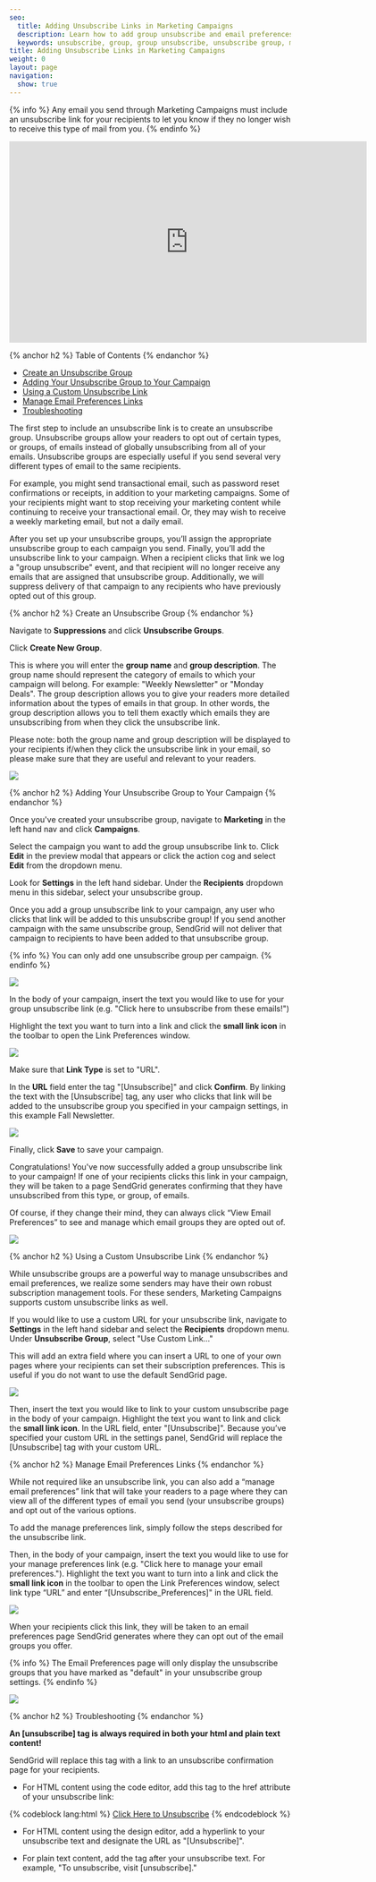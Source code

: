 ```yaml
---
seo:
  title: Adding Unsubscribe Links in Marketing Campaigns
  description: Learn how to add group unsubscribe and email preferences links to your marketing campaigns.
  keywords: unsubscribe, group, group unsubscribe, unsubscribe group, manage email preferences, email preferences
title: Adding Unsubscribe Links in Marketing Campaigns
weight: 0
layout: page
navigation:
  show: true
---
```

{% info %}
Any email you send through Marketing Campaigns must include an unsubscribe link for your recipients to let you know if they no longer wish to receive this type of mail from you.
{% endinfo %}

<iframe src="https://player.vimeo.com/video/187705765" width="640" height="360" frameborder="0" webkitallowfullscreen mozallowfullscreen allowfullscreen></iframe>

{% anchor h2 %}
Table of Contents
{% endanchor %}

* [Create an Unsubscribe Group](#-Create-an-Unsubscribe-Group)
* [Adding Your Unsubscribe Group to Your Campaign](#-Adding-Your-Unsubscribe-Group-to-Your-Campaign)
* [Using a Custom Unsubscribe Link](#-Using-a-Custom-Unsubscribe-Link)
* [Manage Email Preferences Links](#-Manage-Email-Preferences-Links)
* [Troubleshooting](#-Troubleshooting)

The first step to include an unsubscribe link is to create an unsubscribe group. Unsubscribe groups allow your readers to opt out of certain types, or groups, of emails instead of globally unsubscribing from all of your emails. Unsubscribe groups are especially useful if you send several very different types of email to the same recipients.

For example, you might send transactional email, such as password reset confirmations or receipts, in addition to your marketing campaigns. Some of your recipients might want to stop receiving your marketing content while continuing to receive your transactional email. Or, they may wish to receive a weekly marketing email, but not a daily email.

After you set up your unsubscribe groups, you’ll assign the appropriate unsubscribe group to each campaign you send. Finally, you’ll add the unsubscribe link to your campaign. When a recipient clicks that link we log a "group unsubscribe" event, and that recipient will no longer receive any emails that are assigned that unsubscribe group. Additionally, we will suppress delivery of that campaign to any recipients who have previously opted out of this group.

{% anchor h2 %}
Create an Unsubscribe Group
{% endanchor %}

Navigate to **Suppressions** and click **Unsubscribe Groups**.

Click **Create New Group**.

This is where you will enter the **group name** and **group description**. The group name should represent the category of emails to which your campaign will belong. For example: "Weekly Newsletter" or "Monday Deals". The group description allows you to give your readers more detailed information about the types of emails in that group. In other words, the group description allows you to tell them exactly which emails they are unsubscribing from when they click the unsubscribe link.

Please note: both the group name and group description will be displayed to your recipients if/when they click the unsubscribe link in your email, so please make sure that they are useful and relevant to your readers.

![]({{root_url}}/images/mc_group_unsubscribes_1.png)

{% anchor h2 %}
Adding Your Unsubscribe Group to Your Campaign
{% endanchor %}

Once you've created your unsubscribe group, navigate to **Marketing** in the left hand nav and click **Campaigns**.

Select the campaign you want to add the group unsubscribe link to. Click **Edit** in the preview modal that appears or click the action cog and select **Edit** from the dropdown menu.

Look for **Settings** in the left hand sidebar. Under the **Recipients** dropdown menu in this sidebar, select your unsubscribe group.

Once you add a group unsubscribe link to your campaign, any user who clicks that link will be added to this unsubscribe group! If you send another campaign with the same unsubscribe group, SendGrid will not deliver that campaign to recipients to have been added to that unsubscribe group.

{% info %}
You can only add one unsubscribe group per campaign.
{% endinfo %}

![]({{root_url}}/images/mc_group_unsubscribes_2.png)

In the body of your campaign, insert the text you would like to use for your group unsubscribe link (e.g. "Click here to unsubscribe from these emails!")

Highlight the text you want to turn into a link and click the **small link icon** in the toolbar to open the Link Preferences window.

![]({{root_url}}/images/mc_group_unsubscribes_3.png)

Make sure that **Link Type** is set to "URL".

In the **URL** field enter the tag "[Unsubscribe]" and click **Confirm**. By linking the text with the [Unsubscribe] tag, any user who clicks that link will be added to the unsubscribe group you specified in your campaign settings, in this example Fall Newsletter.

![]({{root_url}}/images/mc_group_unsubscribes_4.png)

Finally, click **Save** to save your campaign.

Congratulations! You've now successfully added a group unsubscribe link to your campaign! If one of your recipients clicks this link in your campaign, they will be taken to a page SendGrid generates confirming that they have unsubscribed from this type, or group, of emails.

Of course, if they change their mind, they can always click “View Email Preferences” to see and manage which email groups they are opted out of.

![]({{root_url}}/images/mc_group_unsubscribes_5.png)

{% anchor h2 %}
Using a Custom Unsubscribe Link
{% endanchor %}

While unsubscribe groups are a powerful way to manage unsubscribes and email preferences, we realize some senders may have their own robust subscription management tools. For these senders, Marketing Campaigns supports custom unsubscribe links as well.

If you would like to use a custom URL for your unsubscribe link, navigate to **Settings** in the left hand sidebar and select the **Recipients** dropdown menu. Under **Unsubscribe Group**, select "Use Custom Link…"

This will add an extra field where you can insert a URL to one of your own pages where your recipients can set their subscription preferences. This is useful if you do not want to use the default SendGrid page.

![]({{root_url}}/images/mc_group_unsubscribes_8.png)

Then, insert the text you would like to link to your custom unsubscribe page in the body of your campaign. Highlight the text you want to link and click the **small link icon**. In the URL field, enter "[Unsubscribe]". Because you’ve specified your custom URL in the settings panel, SendGrid will replace the [Unsubscribe] tag with your custom URL.

{% anchor h2 %}
Manage Email Preferences Links
{% endanchor %}

While not required like an unsubscribe link, you can also add a “manage email preferences” link that will take your readers to a page where they can view all of the different types of email you send (your unsubscribe groups) and opt out of the various options.

To add the manage preferences link, simply follow the steps described for the unsubscribe link.

Then, in the body of your campaign, insert the text you would like to use for your manage preferences link (e.g. "Click here to manage your email preferences."). Highlight the text you want to turn into a link and click the **small link icon** in the toolbar to open the Link Preferences window, select link type “URL” and enter “[Unsubscribe_Preferences]" in the URL field.

![]({{root_url}}/images/mc_group_unsubscribes_6.png)

When your recipients click this link, they will be taken to an email preferences page SendGrid generates where they can opt out of the email groups you offer.

{% info %}
The Email Preferences page will only display the unsubscribe groups that you have marked as "default" in your unsubscribe group settings.
{% endinfo %}

![]({{root_url}}/images/mc_group_unsubscribes_7.png)

{% anchor h2 %}
Troubleshooting
{% endanchor %}

**An [unsubscribe] tag is always required in both your html and plain text content!**

SendGrid will replace this tag with a link to an unsubscribe confirmation page for your recipients.

* For HTML content using the code editor, add this tag to the href attribute of your unsubscribe link:

{% codeblock lang:html %}
<a href='[unsubscribe]'>Click Here to Unsubscribe</a>
{% endcodeblock %}

* For HTML content using the design editor, add a hyperlink to your unsubscribe text and designate the URL as "[Unsubscribe]".

* For plain text content, add the tag after your unsubscribe text. For example, "To unsubscribe, visit [unsubscribe]."
